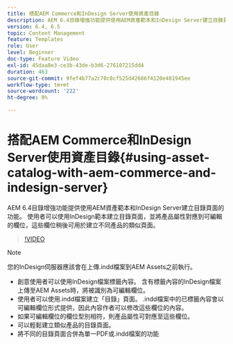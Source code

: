 ```yaml
---
title: 搭配AEM Commerce和InDesign Server使用資產目錄
description: AEM 6.4目錄增強功能提供使用AEM資產範本和InDesign Server建立目錄頁面的功能。  使用者可以使用InDesign範本建立目錄頁面，並將產品屬性對應到可編輯的欄位，這些欄位稍後可用於建立不同產品的類似頁面。
version: 6.4, 6.5
topic: Content Management
feature: Templates
role: User
level: Beginner
doc-type: Feature Video
exl-id: 45daa8e3-ce3b-43de-b3d6-276107215dd4
duration: 463
source-git-commit: 9fef4b77a2c70c8cf525d42686f4120e481945ee
workflow-type: tm+mt
source-wordcount: '222'
ht-degree: 0%

---
```


# 搭配AEM Commerce和InDesign Server使用資產目錄{#using-asset-catalog-with-aem-commerce-and-indesign-server}

AEM 6.4目錄增強功能提供使用AEM資產範本和InDesign Server建立目錄頁面的功能。  使用者可以使用InDesign範本建立目錄頁面，並將產品屬性對應到可編輯的欄位，這些欄位稍後可用於建立不同產品的類似頁面。

>[!VIDEO](https://video.tv.adobe.com/v/22540?quality=12&learn=on)

>[!NOTE]
>
>您的InDesign伺服器應該會在上傳\.indd檔案到AEM Assets之前執行。

* 創意使用者可以使用InDesign檔案標籤內容。 含有標籤內容的InDesign檔案上傳至AEM Assets時，將被識別為可編輯欄位。
* 使用者可以使用\.indd檔案建立「目錄」頁面。 \.indd檔案中的已標籤內容會以可編輯欄位形式提供，因此內容作者可以修改這些欄位的內容。
* 如果可編輯欄位的欄位型別相符，則產品屬性可對應至這些欄位。
* 可以輕鬆建立類似產品的目錄頁面。
* 將不同的目錄頁面合併為單一PDF或\.indd檔案的功能
